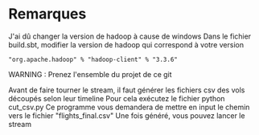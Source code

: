 # Remarques
J'ai dû changer la version de hadoop à cause de windows
Dans le fichier build.sbt, modifier la version de hadoop qui correspond à votre version
```
"org.apache.hadoop" % "hadoop-client" % "3.3.6"
```
WARNING : Prenez l'ensemble du projet de ce git

Avant de faire tourner le stream, il faut générer les fichiers csv des vols découpés selon leur timeline
Pour cela exécutez le fichier python cut_csv.py 
Ce programme vous demandera de mettre en input le chemin vers le fichier "flights_final.csv"
Une fois généré, vous pouvez lancer le stream
